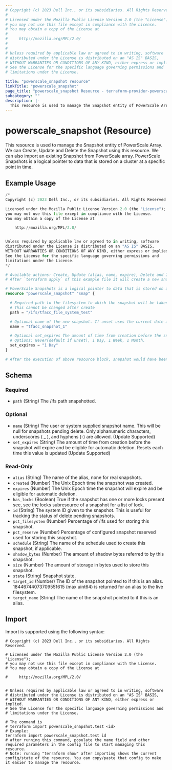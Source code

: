 ```yaml
---
# Copyright (c) 2023 Dell Inc., or its subsidiaries. All Rights Reserved.
#
# Licensed under the Mozilla Public License Version 2.0 (the "License");
# you may not use this file except in compliance with the License.
# You may obtain a copy of the License at
#
#     http://mozilla.org/MPL/2.0/
#
#
# Unless required by applicable law or agreed to in writing, software
# distributed under the License is distributed on an "AS IS" BASIS,
# WITHOUT WARRANTIES OR CONDITIONS OF ANY KIND, either express or implied.
# See the License for the specific language governing permissions and
# limitations under the License.

title: "powerscale_snapshot resource"
linkTitle: "powerscale_snapshot"
page_title: "powerscale_snapshot Resource - terraform-provider-powerscale"
subcategory: ""
description: |-
  This resource is used to manage the Snapshot entity of PowerScale Array. We can Create, Update and Delete the Snapshot using this resource. We can also import an existing Snapshot from PowerScale array. PowerScale Snapshots is a logical pointer to data that is stored on a cluster at a specific point in time.
---
```


# powerscale_snapshot (Resource)

This resource is used to manage the Snapshot entity of PowerScale Array. We can Create, Update and Delete the Snapshot using this resource. We can also import an existing Snapshot from PowerScale array. PowerScale Snapshots is a logical pointer to data that is stored on a cluster at a specific point in time.


## Example Usage

```terraform
/*
Copyright (c) 2023 Dell Inc., or its subsidiaries. All Rights Reserved.

Licensed under the Mozilla Public License Version 2.0 (the "License");
you may not use this file except in compliance with the License.
You may obtain a copy of the License at

    http://mozilla.org/MPL/2.0/


Unless required by applicable law or agreed to in writing, software
distributed under the License is distributed on an "AS IS" BASIS,
WITHOUT WARRANTIES OR CONDITIONS OF ANY KIND, either express or implied.
See the License for the specific language governing permissions and
limitations under the License.
*/

# Available actions: Create, Update (alias, name, expire), Delete and Import
# After `terraform apply` of this example file it will create a new snapshot for the path name set in `path` attribute on the PowerScale

# PowerScale Snapshots is a logical pointer to data that is stored on a cluster at a specific point in time.
resource "powerscale_snapshot" "snap" {

  # Required path to the filesystem to which the snapshot will be taken of
  # This cannot be changed after create
  path = "/ifs/tfacc_file_system_test"

  # Optional name of the new snapshot. If unset uses the current date and time for the name attribute (Can be modified)
  name = "tfacc_snapshot_1"

  # Optional set_expires The amount of time from creation before the snapshot will expire and be eligible for automatic deletion.  (Can be modified)
  # Options: Never(default if unset), 1 Day, 1 Week, 1 Month.
  set_expires = "1 Day"
}

# After the execution of above resource block, snapshot would have been created on the PowerScale array. For more information, Please check the terraform state file.
```

<!-- schema generated by tfplugindocs -->
## Schema

### Required

- `path` (String) The /ifs path snapshotted.

### Optional

- `name` (String) The user or system supplied snapshot name. This will be null for snapshots pending delete. Only alphanumeric characters, underscores ( _ ), and hyphens (-) are allowed. (Update Supported)
- `set_expires` (String) The amount of time from creation before the snapshot will expire and be eligible for automatic deletion. Resets each time this value is updated (Update Supported)

### Read-Only

- `alias` (String) The name of the alias, none for real snapshots.
- `created` (Number) The Unix Epoch time the snapshot was created.
- `expires` (Number) The Unix Epoch time the snapshot will expire and be eligible for automatic deletion.
- `has_locks` (Boolean) True if the snapshot has one or more locks present see, see the locks subresource of a snapshot for a list of lock.
- `id` (String) The system ID given to the snapshot. This is useful for tracking the status of delete pending snapshots.
- `pct_filesystem` (Number) Percentage of /ifs used for storing this snapshot.
- `pct_reserve` (Number) Percentage of configured snapshot reserved used for storing this snapshot.
- `schedule` (String) The name of the schedule used to create this snapshot, if applicable.
- `shadow_bytes` (Number) The amount of shadow bytes referred to by this snapshot.
- `size` (Number) The amount of storage in bytes used to store this snapshot.
- `state` (String) Snapshot state.
- `target_id` (Number) The ID of the snapshot pointed to if this is an alias. 18446744073709551615 (max uint64) is returned for an alias to the live filesystem.
- `target_name` (String) The name of the snapshot pointed to if this is an alias.

## Import

Import is supported using the following syntax:

```shell
# Copyright (c) 2023 Dell Inc., or its subsidiaries. All Rights Reserved.

# Licensed under the Mozilla Public License Version 2.0 (the "License");
# you may not use this file except in compliance with the License.
# You may obtain a copy of the License at

#     http://mozilla.org/MPL/2.0/


# Unless required by applicable law or agreed to in writing, software
# distributed under the License is distributed on an "AS IS" BASIS,
# WITHOUT WARRANTIES OR CONDITIONS OF ANY KIND, either express or implied.
# See the License for the specific language governing permissions and
# limitations under the License.

# The command is
# terraform import powerscale_snapshot.test <id>
# Example:
terraform import powerscale_snapshot.test id
# after running this command, populate the name field and other required parameters in the config file to start managing this resource.
# Note: running "terraform show" after importing shows the current config/state of the resource. You can copy/paste that config to make it easier to manage the resource.
```